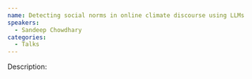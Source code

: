```yaml
---
name: Detecting social norms in online climate discourse using LLMs
speakers:
  - Sandeep Chowdhary
categories:
  - Talks
---
```


Description: 

